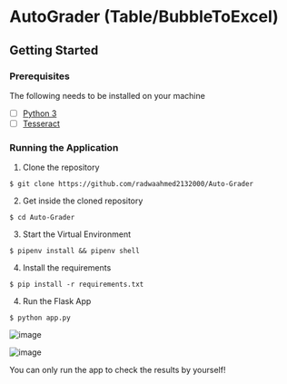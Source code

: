 
# AutoGrader (Table/BubbleToExcel)

## Getting Started

### Prerequisites

The following needs to be installed on your machine
- [ ] [Python 3](https://realpython.com/installing-python/)
- [ ] [Tesseract](https://github.com/tesseract-ocr/tesseract/wiki#installation)

### Running the Application

1. Clone the repository
```
$ git clone https://github.com/radwaahmed2132000/Auto-Grader
```

2. Get inside the cloned repository
```
$ cd Auto-Grader
```

3. Start the Virtual Environment
```
$ pipenv install && pipenv shell
```

4. Install the requirements
```
$ pip install -r requirements.txt
```

4. Run the Flask App
```
$ python app.py
```

![image](https://user-images.githubusercontent.com/49572294/148289714-b572b7a7-60e9-431c-b3d0-7242ae83a27c.png)

![image](https://user-images.githubusercontent.com/49572294/148289794-2f849ba0-f2f2-48cc-8b38-12dab9eadf9e.png)

You can only run the app to check the results by yourself!
